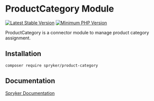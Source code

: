 # ProductCategory Module
[![Latest Stable Version](https://poser.pugx.org/spryker/product-category/v/stable.svg)](https://packagist.org/packages/spryker/product-category)
[![Minimum PHP Version](https://img.shields.io/badge/php-%3E%3D%208.2-8892BF.svg)](https://php.net/)

ProductCategory is a connector module to manage product category assignment.

## Installation

```
composer require spryker/product-category
```

## Documentation

[Spryker Documentation](https://docs.spryker.com)
